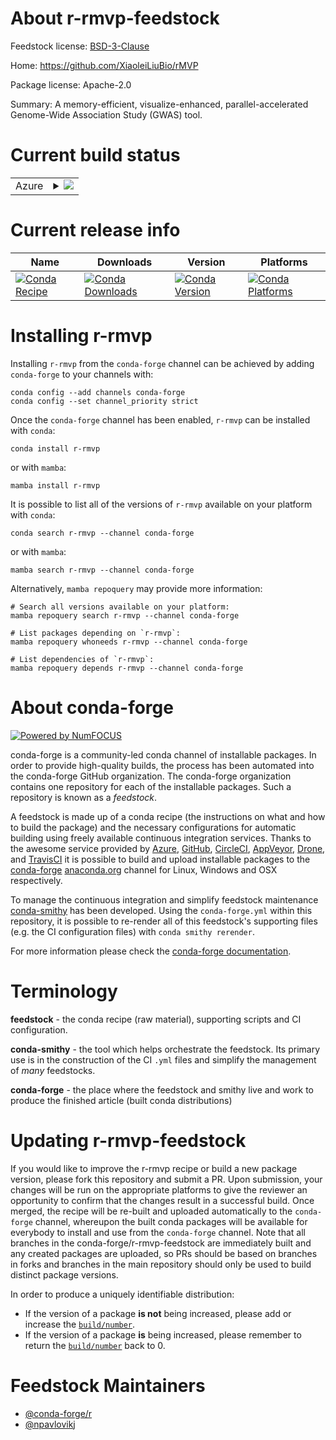 About r-rmvp-feedstock
======================

Feedstock license: [BSD-3-Clause](https://github.com/conda-forge/r-rmvp-feedstock/blob/main/LICENSE.txt)

Home: https://github.com/XiaoleiLiuBio/rMVP

Package license: Apache-2.0

Summary: A memory-efficient, visualize-enhanced, parallel-accelerated Genome-Wide Association Study (GWAS) tool.

Current build status
====================


<table>
    
  <tr>
    <td>Azure</td>
    <td>
      <details>
        <summary>
          <a href="https://dev.azure.com/conda-forge/feedstock-builds/_build/latest?definitionId=7903&branchName=main">
            <img src="https://dev.azure.com/conda-forge/feedstock-builds/_apis/build/status/r-rmvp-feedstock?branchName=main">
          </a>
        </summary>
        <table>
          <thead><tr><th>Variant</th><th>Status</th></tr></thead>
          <tbody><tr>
              <td>linux_64_r_base4.3</td>
              <td>
                <a href="https://dev.azure.com/conda-forge/feedstock-builds/_build/latest?definitionId=7903&branchName=main">
                  <img src="https://dev.azure.com/conda-forge/feedstock-builds/_apis/build/status/r-rmvp-feedstock?branchName=main&jobName=linux&configuration=linux%20linux_64_r_base4.3" alt="variant">
                </a>
              </td>
            </tr><tr>
              <td>linux_64_r_base4.4</td>
              <td>
                <a href="https://dev.azure.com/conda-forge/feedstock-builds/_build/latest?definitionId=7903&branchName=main">
                  <img src="https://dev.azure.com/conda-forge/feedstock-builds/_apis/build/status/r-rmvp-feedstock?branchName=main&jobName=linux&configuration=linux%20linux_64_r_base4.4" alt="variant">
                </a>
              </td>
            </tr><tr>
              <td>linux_aarch64_r_base4.3</td>
              <td>
                <a href="https://dev.azure.com/conda-forge/feedstock-builds/_build/latest?definitionId=7903&branchName=main">
                  <img src="https://dev.azure.com/conda-forge/feedstock-builds/_apis/build/status/r-rmvp-feedstock?branchName=main&jobName=linux&configuration=linux%20linux_aarch64_r_base4.3" alt="variant">
                </a>
              </td>
            </tr><tr>
              <td>linux_aarch64_r_base4.4</td>
              <td>
                <a href="https://dev.azure.com/conda-forge/feedstock-builds/_build/latest?definitionId=7903&branchName=main">
                  <img src="https://dev.azure.com/conda-forge/feedstock-builds/_apis/build/status/r-rmvp-feedstock?branchName=main&jobName=linux&configuration=linux%20linux_aarch64_r_base4.4" alt="variant">
                </a>
              </td>
            </tr><tr>
              <td>linux_ppc64le_r_base4.3</td>
              <td>
                <a href="https://dev.azure.com/conda-forge/feedstock-builds/_build/latest?definitionId=7903&branchName=main">
                  <img src="https://dev.azure.com/conda-forge/feedstock-builds/_apis/build/status/r-rmvp-feedstock?branchName=main&jobName=linux&configuration=linux%20linux_ppc64le_r_base4.3" alt="variant">
                </a>
              </td>
            </tr><tr>
              <td>linux_ppc64le_r_base4.4</td>
              <td>
                <a href="https://dev.azure.com/conda-forge/feedstock-builds/_build/latest?definitionId=7903&branchName=main">
                  <img src="https://dev.azure.com/conda-forge/feedstock-builds/_apis/build/status/r-rmvp-feedstock?branchName=main&jobName=linux&configuration=linux%20linux_ppc64le_r_base4.4" alt="variant">
                </a>
              </td>
            </tr><tr>
              <td>osx_64_r_base4.3</td>
              <td>
                <a href="https://dev.azure.com/conda-forge/feedstock-builds/_build/latest?definitionId=7903&branchName=main">
                  <img src="https://dev.azure.com/conda-forge/feedstock-builds/_apis/build/status/r-rmvp-feedstock?branchName=main&jobName=osx&configuration=osx%20osx_64_r_base4.3" alt="variant">
                </a>
              </td>
            </tr><tr>
              <td>osx_64_r_base4.4</td>
              <td>
                <a href="https://dev.azure.com/conda-forge/feedstock-builds/_build/latest?definitionId=7903&branchName=main">
                  <img src="https://dev.azure.com/conda-forge/feedstock-builds/_apis/build/status/r-rmvp-feedstock?branchName=main&jobName=osx&configuration=osx%20osx_64_r_base4.4" alt="variant">
                </a>
              </td>
            </tr><tr>
              <td>osx_arm64_r_base4.3</td>
              <td>
                <a href="https://dev.azure.com/conda-forge/feedstock-builds/_build/latest?definitionId=7903&branchName=main">
                  <img src="https://dev.azure.com/conda-forge/feedstock-builds/_apis/build/status/r-rmvp-feedstock?branchName=main&jobName=osx&configuration=osx%20osx_arm64_r_base4.3" alt="variant">
                </a>
              </td>
            </tr><tr>
              <td>osx_arm64_r_base4.4</td>
              <td>
                <a href="https://dev.azure.com/conda-forge/feedstock-builds/_build/latest?definitionId=7903&branchName=main">
                  <img src="https://dev.azure.com/conda-forge/feedstock-builds/_apis/build/status/r-rmvp-feedstock?branchName=main&jobName=osx&configuration=osx%20osx_arm64_r_base4.4" alt="variant">
                </a>
              </td>
            </tr><tr>
              <td>win_64_r_base4.3</td>
              <td>
                <a href="https://dev.azure.com/conda-forge/feedstock-builds/_build/latest?definitionId=7903&branchName=main">
                  <img src="https://dev.azure.com/conda-forge/feedstock-builds/_apis/build/status/r-rmvp-feedstock?branchName=main&jobName=win&configuration=win%20win_64_r_base4.3" alt="variant">
                </a>
              </td>
            </tr><tr>
              <td>win_64_r_base4.4</td>
              <td>
                <a href="https://dev.azure.com/conda-forge/feedstock-builds/_build/latest?definitionId=7903&branchName=main">
                  <img src="https://dev.azure.com/conda-forge/feedstock-builds/_apis/build/status/r-rmvp-feedstock?branchName=main&jobName=win&configuration=win%20win_64_r_base4.4" alt="variant">
                </a>
              </td>
            </tr>
          </tbody>
        </table>
      </details>
    </td>
  </tr>
</table>

Current release info
====================

| Name | Downloads | Version | Platforms |
| --- | --- | --- | --- |
| [![Conda Recipe](https://img.shields.io/badge/recipe-r--rmvp-green.svg)](https://anaconda.org/conda-forge/r-rmvp) | [![Conda Downloads](https://img.shields.io/conda/dn/conda-forge/r-rmvp.svg)](https://anaconda.org/conda-forge/r-rmvp) | [![Conda Version](https://img.shields.io/conda/vn/conda-forge/r-rmvp.svg)](https://anaconda.org/conda-forge/r-rmvp) | [![Conda Platforms](https://img.shields.io/conda/pn/conda-forge/r-rmvp.svg)](https://anaconda.org/conda-forge/r-rmvp) |

Installing r-rmvp
=================

Installing `r-rmvp` from the `conda-forge` channel can be achieved by adding `conda-forge` to your channels with:

```
conda config --add channels conda-forge
conda config --set channel_priority strict
```

Once the `conda-forge` channel has been enabled, `r-rmvp` can be installed with `conda`:

```
conda install r-rmvp
```

or with `mamba`:

```
mamba install r-rmvp
```

It is possible to list all of the versions of `r-rmvp` available on your platform with `conda`:

```
conda search r-rmvp --channel conda-forge
```

or with `mamba`:

```
mamba search r-rmvp --channel conda-forge
```

Alternatively, `mamba repoquery` may provide more information:

```
# Search all versions available on your platform:
mamba repoquery search r-rmvp --channel conda-forge

# List packages depending on `r-rmvp`:
mamba repoquery whoneeds r-rmvp --channel conda-forge

# List dependencies of `r-rmvp`:
mamba repoquery depends r-rmvp --channel conda-forge
```


About conda-forge
=================

[![Powered by
NumFOCUS](https://img.shields.io/badge/powered%20by-NumFOCUS-orange.svg?style=flat&colorA=E1523D&colorB=007D8A)](https://numfocus.org)

conda-forge is a community-led conda channel of installable packages.
In order to provide high-quality builds, the process has been automated into the
conda-forge GitHub organization. The conda-forge organization contains one repository
for each of the installable packages. Such a repository is known as a *feedstock*.

A feedstock is made up of a conda recipe (the instructions on what and how to build
the package) and the necessary configurations for automatic building using freely
available continuous integration services. Thanks to the awesome service provided by
[Azure](https://azure.microsoft.com/en-us/services/devops/), [GitHub](https://github.com/),
[CircleCI](https://circleci.com/), [AppVeyor](https://www.appveyor.com/),
[Drone](https://cloud.drone.io/welcome), and [TravisCI](https://travis-ci.com/)
it is possible to build and upload installable packages to the
[conda-forge](https://anaconda.org/conda-forge) [anaconda.org](https://anaconda.org/)
channel for Linux, Windows and OSX respectively.

To manage the continuous integration and simplify feedstock maintenance
[conda-smithy](https://github.com/conda-forge/conda-smithy) has been developed.
Using the ``conda-forge.yml`` within this repository, it is possible to re-render all of
this feedstock's supporting files (e.g. the CI configuration files) with ``conda smithy rerender``.

For more information please check the [conda-forge documentation](https://conda-forge.org/docs/).

Terminology
===========

**feedstock** - the conda recipe (raw material), supporting scripts and CI configuration.

**conda-smithy** - the tool which helps orchestrate the feedstock.
                   Its primary use is in the construction of the CI ``.yml`` files
                   and simplify the management of *many* feedstocks.

**conda-forge** - the place where the feedstock and smithy live and work to
                  produce the finished article (built conda distributions)


Updating r-rmvp-feedstock
=========================

If you would like to improve the r-rmvp recipe or build a new
package version, please fork this repository and submit a PR. Upon submission,
your changes will be run on the appropriate platforms to give the reviewer an
opportunity to confirm that the changes result in a successful build. Once
merged, the recipe will be re-built and uploaded automatically to the
`conda-forge` channel, whereupon the built conda packages will be available for
everybody to install and use from the `conda-forge` channel.
Note that all branches in the conda-forge/r-rmvp-feedstock are
immediately built and any created packages are uploaded, so PRs should be based
on branches in forks and branches in the main repository should only be used to
build distinct package versions.

In order to produce a uniquely identifiable distribution:
 * If the version of a package **is not** being increased, please add or increase
   the [``build/number``](https://docs.conda.io/projects/conda-build/en/latest/resources/define-metadata.html#build-number-and-string).
 * If the version of a package **is** being increased, please remember to return
   the [``build/number``](https://docs.conda.io/projects/conda-build/en/latest/resources/define-metadata.html#build-number-and-string)
   back to 0.

Feedstock Maintainers
=====================

* [@conda-forge/r](https://github.com/orgs/conda-forge/teams/r/)
* [@npavlovikj](https://github.com/npavlovikj/)

